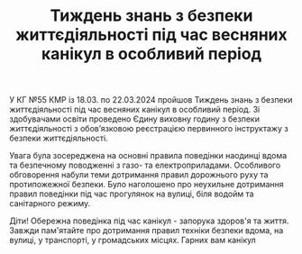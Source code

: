 ﻿---
title: Тиждень знань з безпеки життєдіяльності під час весняних канікул в особливий період
---

У КГ №55 КМР із 18.03. по 22.03.2024 пройшов Тиждень знань з безпеки життєдіяльності під час весняних канікул в особливий період. Зі здобувачами освіти проведено Єдину виховну годину з безпеки життєдіяльності з обов’язковою реєстрацією первинного інструктажу з безпеки життєдіяльності.

Увага була зосереджена на основні правила поведінки наодинці вдома та безпечному поводженні з газо- та електроприладами. Особливого обговорення набули теми дотримання правил дорожнього руху та протипожежної безпеки. Було наголошено про неухильне дотримання правил поведінки під час прогулянок на вулиці, біля водойм та санітарного режиму.

Діти! Обережна поведінка під час канікул - запорука здоров'я та життя. Завжди пам'ятайте про дотримання правил техніки безпеки вдома, на вулиці, у транспорті, у громадських місцях. Гарних вам канікул

<slideshow />
